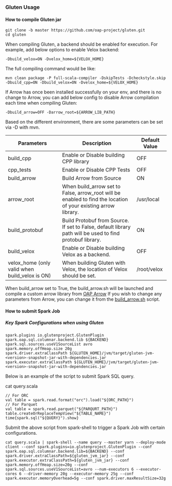 ### Gluten Usage

#### How to compile Gluten jar

``` shell
git clone -b master https://github.com/oap-project/gluten.git
cd gluten
```

When compiling Gluten, a backend should be enabled for execution.
For example, add below options to enable Velox backend:

```shell script
-Dbuild_velox=ON -Dvelox_home=${VELOX_HOME}
```

The full compiling command would be like:

```shell script
mvn clean package -P full-scala-compiler -DskipTests -Dcheckstyle.skip -Dbuild_cpp=ON -Dbuild_velox=ON -Dvelox_home=${VELOX_HOME}
```

If Arrow has once been installed successfully on your env, and there is no change to Arrow, you can
add below config to disable Arrow compilation each time when compiling Gluten:

```shell script
-Dbuild_arrow=OFF -Darrow_root=${ARROW_LIB_PATH}
```

Based on the different environment, there are some parameters can be set via -D with mvn.

| Parameters | Description | Default Value |
| ---------- | ----------- | ------------- |
| build_cpp | Enable or Disable building CPP library | OFF |
| cpp_tests | Enable or Disable CPP Tests | OFF |
| build_arrow | Build Arrow from Source | ON |
| arrow_root | When build_arrow set to False, arrow_root will be enabled to find the location of your existing arrow library. | /usr/local |
| build_protobuf | Build Protobuf from Source. If set to False, default library path will be used to find protobuf library. |ON |
| build_velox | Enable or Disable building Velox as a backend. | OFF |
| velox_home (only valid when build_velox is ON) | When building Gluten with Velox, the location of Velox should be set. | /root/velox |

When build_arrow set to True, the build_arrow.sh will be launched and compile a custom arrow library from [OAP Arrow](https://github.com/oap-project/arrow/tree/arrow-7.0.0-oap)
If you wish to change any parameters from Arrow, you can change it from the [build_arrow.sh](../tools/build_arrow.sh) script.

#### How to submit Spark Job

##### Key Spark Configurations when using Gluten

```shell script
spark.plugins io.glutenproject.GlutenPlugin
spark.oap.sql.columnar.backend.lib ${BACKEND}
spark.sql.sources.useV1SourceList avro
spark.memory.offHeap.size 20g
spark.driver.extraClassPath ${GLUTEN_HOME}/jvm/target/gluten-jvm-<version>-snapshot-jar-with-dependencies.jar
spark.executor.extraClassPath ${GLUTEN_HOME}/jvm/target/gluten-jvm-<version>-snapshot-jar-with-dependencies.jar
```

Below is an example of the script to submit Spark SQL query.

cat query.scala
```shell script
// For ORC
val table = spark.read.format("orc").load("${ORC_PATH}")
// For Parquet
val table = spark.read.parquet("${PARQURT_PATH}")
table.createOrReplaceTempView("${TABLE_NAME}")
time{spark.sql("${QUERY}").show}
```

Submit the above script from spark-shell to trigger a Spark Job with certain configurations.

```shell script
cat query.scala | spark-shell --name query --master yarn --deploy-mode client --conf spark.plugins=io.glutenproject.GlutenPlugin --conf spark.oap.sql.columnar.backend.lib=${BACKEND} --conf spark.driver.extraClassPath=${gluten_jvm_jar} --conf spark.executor.extraClassPath=${gluten_jvm_jar} --conf spark.memory.offHeap.size=20g --conf spark.sql.sources.useV1SourceList=avro --num-executors 6 --executor-cores 6 --driver-memory 20g --executor-memory 25g --conf spark.executor.memoryOverhead=5g --conf spark.driver.maxResultSize=32g
```

